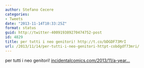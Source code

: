 ```yaml
---
author: Stefano Cecere
categories:
- Tweets
date: "2013-11-14T10:33:25Z"
format: status
guid: http://twitter-400919389270474752-post
id: 4829
title: per tutti i neo genitori! http://t.co/bDGDF73MrI
url: /2013/11/14/per-tutti-i-neo-genitori-httpt-cobdgdf73mri/
---
```


per tutti i neo genitori! [incidentalcomics.com/2013/11/a-year…](http://www.incidentalcomics.com/2013/11/a-year-of-parenting.html)